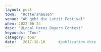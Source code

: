 ```yaml
---
layout: post
town:  "Rottershausen"
venue: "Ab geht die Lutzi! Festival"
when: 2022-06-24
desc: "@Local Heros Bayern Contest"
keywords: "Tour"
category: tour
date:   2017-10-10 		#publication date
---
```

